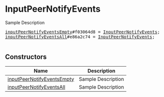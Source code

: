 # InputPeerNotifyEvents

Sample Description

<pre>
<a href="../constructor/inputPeerNotifyEventsEmpty">inputPeerNotifyEventsEmpty</a>#f03064d8 = <a href="../type/InputPeerNotifyEvents.md">InputPeerNotifyEvents</a>;
<a href="../constructor/inputPeerNotifyEventsAll">inputPeerNotifyEventsAll</a>#e86a2c74 = <a href="../type/InputPeerNotifyEvents.md">InputPeerNotifyEvents</a>;

</pre>

## Constructors

| Name | Description |
|------|-------------|
| [inputPeerNotifyEventsEmpty](../constructor/inputPeerNotifyEventsEmpty.md) | Sample Description |
| [inputPeerNotifyEventsAll](../constructor/inputPeerNotifyEventsAll.md) | Sample Description |

